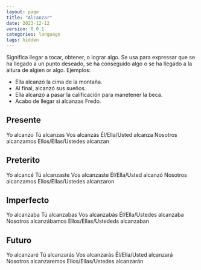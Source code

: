 ```yaml
---
layout: page
title: "Alcanzar"
date: 2023-12-12
version: 0.0.1
categories: language
tags: hidden
---
```


Significa llegar a tocar, obtener, o lograr algo. Se usa para
expressar que se ha llegado a un punto deseado, se ha conseguido
algo o se ha llegado a la altura de algien or algo. Ejemplos:

- Ella alcanzó la cima de la montaña.
- Al final, alcanzó sus sueños.
- Ella alcanzó a pasar la calificación para manetener la beca.
- Acabo de llegar si alcanzas Fredo.

## Presente

Yo alcanzo
Tú alcanzas
Vos alcanzás
Él/Ella/Usted alcanza
Nosotros alcanzamos
Ellos/Ellas/Ustedes alcanzan

## Preterito

Yo alcancé
Tú alcanzaste
Vos alcanzaste
Él/Ella/Usted alcanzó
Nosotros alcanzamos
Ellos/Ellas/Ustedes alcanzaron

## Imperfecto

Yo alcanzaba
Tú alcanzabas
Vos alcanzabás
Él/Ella/Ustedes alcanzaba
Nosotros alcanzábamos
Ellos/Ellas/Ustededs alcanzaban

## Futuro

Yo alcanzaré
Tú alcanzarás
Vos alcanzarás
Él/Ella/Usted alcanzará
Nosotros alcanzaremos
Ellos/Ellas/Ustedes alcanzarán
